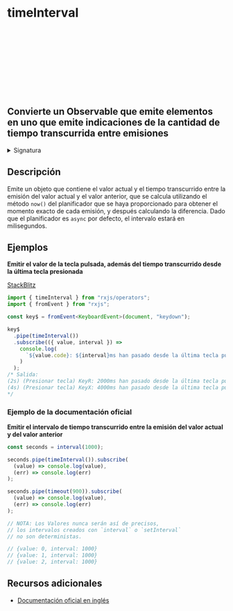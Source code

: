 <div class="page-heading">

# timeInterval

<a target="_blank" href="https://github.com/ReactiveX/rxjs/blob/master/src/internal/operators/timeInterval.ts">
<svg>
  <use xlink:href="/assets/icons/github.svg#github"></use>
</svg>
</a>
</div>

<h2 class="subtitle"> Convierte un Observable que emite elementos en uno que emite indicaciones de la cantidad de tiempo transcurrida entre emisiones
</h2>

<details>
<summary>Signatura</summary>

### Firma

`timeInterval<T>(scheduler: SchedulerLike = async): OperatorFunction<T, TimeInterval<T>>`

### Parámetros

<table>
<tr><td>scheduler</td><td>Opcional. El valor por defecto es <code>async</code>.
El planificador utilizado para obtener el tiempo.</td></tr>
</table>

### Retorna

`OperatorFunction<T, TimeInterval<T>>`: Un Observable que emite información sobre el valor y el intervalo.

</details>

## Descripción

Emite un objeto que contiene el valor actual y el tiempo transcurrido entre la emisión del valor actual y el valor anterior, que se calcula utilizando el método `now()` del planificador que se haya proporcionado para obtener el momento exacto de cada emisión, y después calculando la diferencia. Dado que el planificador es `async` por defecto, el intervalo estará en milisegundos.

## Ejemplos

**Emitir el valor de la tecla pulsada, además del tiempo transcurrido desde la última tecla presionada**

<a target="_blank" href="https://stackblitz.com/edit/docu-rxjs-timeinterval?file=index.ts">StackBlitz</a>

```typescript
import { timeInterval } from "rxjs/operators";
import { fromEvent } from "rxjs";

const key$ = fromEvent<KeyboardEvent>(document, "keydown");

key$
  .pipe(timeInterval())
  .subscribe(({ value, interval }) =>
    console.log(
      `${value.code}: ${interval}ms han pasado desde la última tecla pulsada`
    )
  );
/* Salida: 
(2s) (Presionar tecla) KeyR: 2000ms han pasado desde la última tecla pulsada
(4s) (Presionar tecla) KeyX: 4000ms han pasado desde la última tecla pulsada
*/
```

### Ejemplo de la documentación oficial

**Emitir el intervalo de tiempo transcurrido entre la emisión del valor actual y del valor anterior**

```javascript
const seconds = interval(1000);

seconds.pipe(timeInterval()).subscribe(
  (value) => console.log(value),
  (err) => console.log(err)
);

seconds.pipe(timeout(900)).subscribe(
  (value) => console.log(value),
  (err) => console.log(err)
);

// NOTA: Los Valores nunca serán así de precisos,
// los intervalos creados con `interval` o `setInterval`
// no son deterministas.

// {value: 0, interval: 1000}
// {value: 1, interval: 1000}
// {value: 2, interval: 1000}
```

## Recursos adicionales

- [Documentación oficial en inglés](https://rxjs-dev.firebaseapp.com/api/operators/timeInterval)

